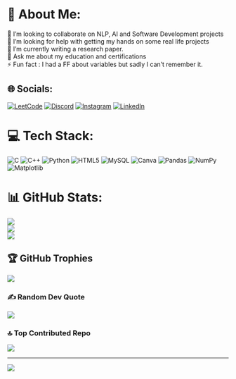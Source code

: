 # 💫 About Me:
👯 I’m looking to collaborate on NLP, AI and Software Development projects <br>🤝 I’m looking for help with getting my hands on some real life projects<br>🌱 I’m currently writing a research paper.<br>💬 Ask me about my education and certifications<br>⚡ Fun fact : I had a FF about variables but sadly I can’t remember it.


## 🌐 Socials:
[![LeetCode](https://img.shields.io/badge/-LeetCode-lightgrey?logo=leetcode&logoColor=white)](https://leetcode.com/Tushar_V/) [![Discord](https://img.shields.io/badge/Discord-%237289DA.svg?logo=discord&logoColor=white)](https://discord.gg/https://discord.gg/cHTrVQQQ) [![Instagram](https://img.shields.io/badge/Instagram-%23E4405F.svg?logo=Instagram&logoColor=white)](https://instagram.com/https://www.instagram.com/__omni._/) [![LinkedIn](https://img.shields.io/badge/LinkedIn-%230077B5.svg?logo=linkedin&logoColor=white)](https://linkedin.com/in/https://www.linkedin.com/in/omni-manwani/) 

# 💻 Tech Stack:
![C](https://img.shields.io/badge/c-%2300599C.svg?style=plastic&logo=c&logoColor=white) ![C++](https://img.shields.io/badge/c++-%2300599C.svg?style=plastic&logo=c%2B%2B&logoColor=white) ![Python](https://img.shields.io/badge/python-3670A0?style=plastic&logo=python&logoColor=ffdd54) ![HTML5](https://img.shields.io/badge/html5-%23E34F26.svg?style=plastic&logo=html5&logoColor=white) ![MySQL](https://img.shields.io/badge/mysql-%2300000f.svg?style=plastic&logo=mysql&logoColor=white) ![Canva](https://img.shields.io/badge/Canva-%2300C4CC.svg?style=plastic&logo=Canva&logoColor=white) ![Pandas](https://img.shields.io/badge/pandas-%23150458.svg?style=plastic&logo=pandas&logoColor=white) ![NumPy](https://img.shields.io/badge/numpy-%23013243.svg?style=plastic&logo=numpy&logoColor=white) ![Matplotlib](https://img.shields.io/badge/Matplotlib-%23ffffff.svg?style=plastic&logo=Matplotlib&logoColor=black)
# 📊 GitHub Stats:
![](https://github-readme-stats.vercel.app/api?username=omnimanwani&theme=highcontrast&hide_border=true&include_all_commits=true&count_private=true)<br/>
![](https://github-readme-streak-stats.herokuapp.com/?user=omnimanwani&theme=highcontrast&hide_border=true)<br/>
![](https://github-readme-stats.vercel.app/api/top-langs/?username=omnimanwani&theme=highcontrast&hide_border=true&include_all_commits=true&count_private=true&layout=compact)

## 🏆 GitHub Trophies
![](https://github-profile-trophy.vercel.app/?username=omnimanwani&theme=radical&no-frame=true&no-bg=false&margin-w=4)

### ✍️ Random Dev Quote
![](https://quotes-github-readme.vercel.app/api?type=vetical&theme=tokyonight)

### 🔝 Top Contributed Repo
![](https://github-contributor-stats.vercel.app/api?username=omnimanwani&limit=5&theme=tokyonight&combine_all_yearly_contributions=true)

---
[![](https://visitcount.itsvg.in/api?id=omnimanwani&icon=3&color=12)](https://visitcount.itsvg.in)

<!-- Proudly created with GPRM ( https://gprm.itsvg.in ) -->
